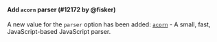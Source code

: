 #### Add `acorn` parser (#12172 by @fisker)

A new value for the `parser` option has been added: [`acorn`](https://github.com/acornjs/acorn) - A small, fast, JavaScript-based JavaScript parser.
